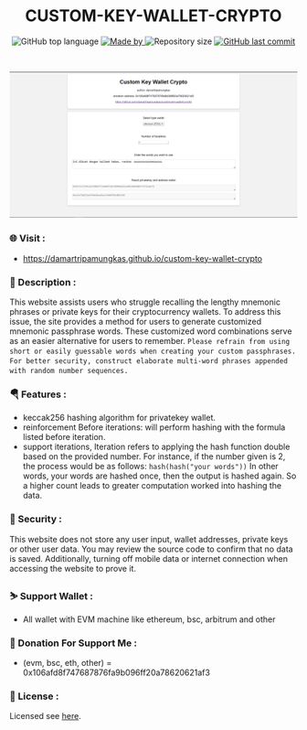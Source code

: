 <h1 align="center">
    CUSTOM-KEY-WALLET-CRYPTO
</h1>

<p align="center">
  <img alt="GitHub top language" src="https://img.shields.io/github/languages/top/damartripamungkas/custom-key-wallet-crypto?color=04D361&labelColor=000000">
  
  <a href="#">
    <img alt="Made by" src="https://img.shields.io/static/v1?label=made%20by&message=damartripamungkas&color=04D361&labelColor=000000">
  </a>
  
  <img alt="Repository size" src="https://img.shields.io/github/repo-size/damartripamungkas/custom-key-wallet-crypto?color=04D361&labelColor=000000">
  
  <a href="#">
    <img alt="GitHub last commit" src="https://img.shields.io/github/last-commit/damartripamungkas/custom-key-wallet-crypto?color=04D361&labelColor=000000">
  </a>
</p>

<br>

![Home](/screenshot/home.png)

### 🌐 Visit :

- https://damartripamungkas.github.io/custom-key-wallet-crypto

### 📖 Description :

This website assists users who struggle recalling the lengthy mnemonic phrases or private keys for their cryptocurrency wallets. To address this issue, the site provides a method for users to generate customized mnemonic passphrase words. These customized word combinations serve as an easier alternative for users to remember. `Please refrain from using short or easily guessable words when creating your custom passphrases. For better security, construct elaborate multi-word phrases appended with random number sequences.`

### 🪂 Features :

- keccak256 hashing algorithm for privatekey wallet.
- reinforcement Before iterations: will perform hashing with the formula listed before iteration.
- support iterations, Iteration refers to applying the hash function double based on the provided number. For instance, if the number given is 2, the process would be as follows: `hash(hash("your words"))` In other words, your words are hashed once, then the output is hashed again. So a higher count leads to greater computation worked into hashing the data.

### 👮 Security :

This website does not store any user input, wallet addresses, private keys or other user data. You may review the source code to confirm that no data is saved. Additionally, turning off mobile data or internet connection when accessing the website to prove it.

### ⛷️ Support Wallet :

- All wallet with EVM machine like ethereum, bsc, arbitrum and other

### 🥤 Donation For Support Me :

- (evm, bsc, eth, other) = 0x106afd8f747687876fa9b096ff20a78620621af3

### 📝 License :

Licensed see [here](./LICENSE).
